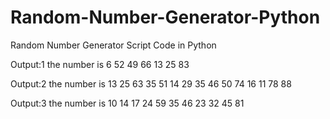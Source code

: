 # Random-Number-Generator-Python
Random Number Generator Script Code in Python

Output:1
the number is 6 
52 49 66 13 25 83 

Output:2
the number is 13
25 63 35 51 14 29 35 46 50 74 16 11 78 88

Output:3
the number is 10
14 17 24 59 35 46 23 32 45 81

